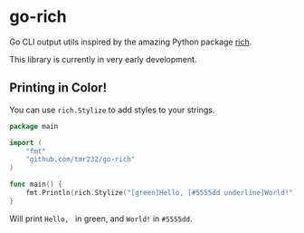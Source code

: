 # go-rich

Go CLI output utils inspired by the amazing Python package [rich](https://github.com/Textualize/rich).

This library is currently in very early development.

## Printing in Color!

You can use `rich.Stylize` to add styles to your strings.

```go
package main

import (
	"fmt"
	"github.com/tmr232/go-rich"
)

func main() {
	fmt.Println(rich.Stylize("[green]Hello, [#5555dd underline]World!"))
}
```

Will print `Hello, ` in green, and `World!` in `#5555dd`.